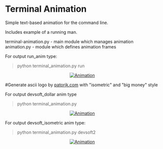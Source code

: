 Terminal Animation
==================

Simple text-based animation for the command line.

Includes example of a running man.


terminal-animation.py - main module which manages animation  
animation.py - module which defines animation frames  

For output run_anim type:
> python terminal_animation.py run

<div align="center"><a href="https://github.com/mdq3/terminal-animation"><img src="https://i.ibb.co/hd14DVj/run.gif" alt="Animation" /></a></div>


#Generate ascii logo by [patorjk.com](http://patorjk.com/software/taag/#p=display&f=Graffiti&t=Type%20Something%20) with "isometric" and "big money" style


For output devsoft_dollar anim type
> python terminal_animation.py

<div align="center"><a href="https://github.com/mdq3/terminal-animation"><img src="https://i.ibb.co/dkByQFj/devsoft.gif" alt="Animation" /></a></div>


For output devsoft_isometric anim type:
> python terminal_animation.py devsoft2

<div align="center"><a href="https://github.com/mdq3/terminal-animation"><img src="https://i.ibb.co/DMPjWyb/devsoft2.gif" alt="Animation" /></a></div>


